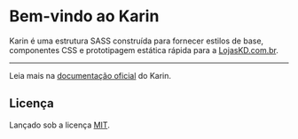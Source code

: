 # Bem-vindo ao Karin

Karin é uma estrutura SASS construída para fornecer estilos de base, componentes CSS e prototipagem estática rápida para a [LojasKD.com.br](https://www.lojaskd.com.br/).

---

Leia mais na [documentação oficial](/) do Karin.

## Licença

Lançado sob a licença [MIT](/LICENSE).
